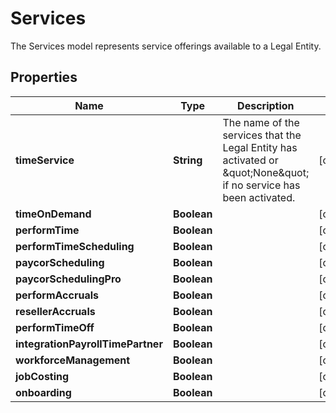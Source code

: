 

# Services

The Services model represents service offerings available to a Legal Entity.

## Properties

| Name | Type | Description | Notes |
|------------ | ------------- | ------------- | -------------|
|**timeService** | **String** | The name of the services that the Legal Entity has activated or \&quot;None\&quot; if no service has been activated. |  [optional] |
|**timeOnDemand** | **Boolean** |  |  [optional] |
|**performTime** | **Boolean** |  |  [optional] |
|**performTimeScheduling** | **Boolean** |  |  [optional] |
|**paycorScheduling** | **Boolean** |  |  [optional] |
|**paycorSchedulingPro** | **Boolean** |  |  [optional] |
|**performAccruals** | **Boolean** |  |  [optional] |
|**resellerAccruals** | **Boolean** |  |  [optional] |
|**performTimeOff** | **Boolean** |  |  [optional] |
|**integrationPayrollTimePartner** | **Boolean** |  |  [optional] |
|**workforceManagement** | **Boolean** |  |  [optional] |
|**jobCosting** | **Boolean** |  |  [optional] |
|**onboarding** | **Boolean** |  |  [optional] |



